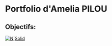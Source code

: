 # Portfolio d'Amelia PILOU
## Objectifs:

[![N|Solid](https://github.githubassets.com/assets/GitHub-Mark-ea2971cee799.png)](https://nodesource.com/products/nsolid)
